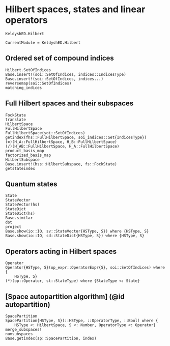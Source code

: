 # Hilbert spaces, states and linear operators

```@docs
KeldyshED.Hilbert
```
```@meta
CurrentModule = KeldyshED.Hilbert
```

## Ordered set of compound indices

```@docs
Hilbert.SetOfIndices
Base.insert!(soi::SetOfIndices, indices::IndicesType)
Base.insert!(soi::SetOfIndices, indices...)
reversemap(soi::SetOfIndices)
matching_indices
```

## Full Hilbert spaces and their subspaces

```@docs
FockState
translate
HilbertSpace
FullHilbertSpace
FullHilbertSpace(soi::SetOfIndices)
getindex(fhs::FullHilbertSpace, soi_indices::Set{IndicesType})
(⊗)(H_A::FullHilbertSpace, H_B::FullHilbertSpace)
(/)(H_AB::FullHilbertSpace, H_A::FullHilbertSpace)
product_basis_map
factorized_basis_map
HilbertSubspace
Base.insert!(hss::HilbertSubspace, fs::FockState)
getstateindex
```

## Quantum states

```@docs
State
StateVector
StateVector(hs)
StateDict
StateDict(hs)
Base.similar
dot
project
Base.show(io::IO, sv::StateVector{HSType, S}) where {HSType, S}
Base.show(io::IO, sd::StateDict{HSType, S}) where {HSType, S}
```

## Operators acting in Hilbert spaces

```@docs
Operator
Operator{HSType, S}(op_expr::OperatorExpr{S}, soi::SetOfIndices) where {
    HSType, S}
(*)(op::Operator, st::StateType) where {StateType <: State}
```

## [Space autopartition algorithm] (@id autopartition)

```@docs
SpacePartition
SpacePartition{HSType, S}(::HSType, ::OperatorType, ::Bool) where {
    HSType <: HilbertSpace, S <: Number, OperatorType <: Operator}
merge_subspaces!
numsubspaces
Base.getindex(sp::SpacePartition, index)
```